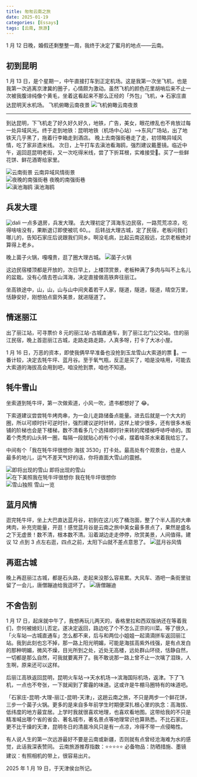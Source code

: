 ```yaml
---
title: 匆匆云南之旅
date: 2025-01-19
categories: [Essays]
tags: [云南, 旅游]
---
```


1 月 12 日晚，婚假还剩整整一周，我终于决定了蜜月的地点——云南。

## 初到昆明
1 月 13 日，是个星期一，中午直接打车到正定机场。这是我第一次坐飞机，也是我第一次逃离京津冀的圈子，心情颇为激动。虽然飞机的颜色花里胡哨后来不止一次被我腹诽纯像个黄毛，坐着这看起来不那么正经的「外包」飞机，✈️ 石家庄直达昆明天水机场。
飞机俯瞰云南夜景
![飞机俯瞰云南夜景](/images/云南之旅/feijiyejing.png)

---

到达昆明，下飞机走了好久好久好久，地铁，广告，美女，眼花缭乱也不肯放过每一处异域风光。终于走到地铁：昆明地铁（机场中心站）—>东风广场站，出了地铁天几乎黑了，拖着行李箱走到酒店。
晚上去南强街巷走了走，初领略异域风情，吃了家非遗米线。 次日，上午打车去滇池看海鸥，强烈建议戴墨镜。临近中午，返回逛昆明老街，又一次吃得米线，尝了下折耳根，实难接受🥴。买了一些鲜花饼、鲜花酒寄给家里。
<div class="image-gallery">
  <div>
    <img src="/images/云南之旅/yunnanjiejing1.png" alt="云南街景"/>
    <span>云南异域风情街景</span>
  </div>
<div>
    <img src="/images/云南之旅/nanqingjiexiang.png" alt="夜晚的南强街巷"/>
    <span>夜晚的南强街巷</span>
  </div>
<div>
    <img src="/images/云南之旅/dianchi.png" alt="滇池海鸥"/>
    <span>滇池海鸥</span>
  </div>
</div>

## 兵发大理
![dali](/images/云南之旅/dali.JPG)
一点多退房，兵发大理。
去大理初定了洱海东边民宿，一路荒荒凉凉，吃得啥啥没有，果断退订即使被坑 60。。
后转战大理古城，定了民宿，老板问我们哪儿的，告知石家庄后说跟我们同乡。啊没毛病，比起云南这般远，北京老板绝对算得上老乡。

晚上菌子火锅，嘎嘎贵，逛了圈大理古城。
![菌子火锅](/images/云南之旅/yunzihuoguo.png)

这边民宿楼顶都是开放的，次日早上，上楼顶赏景，老板种满了多肉与叫不上名儿的盆栽。没有心情去苍山洱海，决定直接做高铁奔往丽江。

坐高铁途中，山，山，山与山中间夹着若干人家，隧道，隧道，隧道，晴空万里，恬静安好，刚想拍点窗外美景，就进隧道了。

## 情迷丽江

出了丽江站，可寻票价 8 元的丽江站-古城直通车，到了丽江北门公交站。住的丽江民宿，晚上首逛丽江古城，走路走路走路，人真多呀，打卡了大冰小屋。

1 月 16 日，万恶的资本，即使我俩早早准备也没抢到玉龙雪山大索道的票 😤。一番计较，决定去牦牛坪、蓝月谷。至于氧气瓶，反正是买了，咱是没啥用，可能去大索道的海拔高会用到吧，咱没抢到票，咱也不知道。

## 牦牛雪山
坐索道到牦牛坪，第一次做索道，小风一吹，遗书都想好了 😂。

下索道建议尝尝牦牛烤肉串，为一会儿走路储备点能量。进去后就是一个大大的圈，所以可顺时针可逆时针，强烈建议逆时针转，这样上坡少很多，还有很多木板铺的阶梯也会是下楼梯，数不清看多几个选择顺时针来转的爬楼梯呼哧呼哧的。围着个秃秃的山头转一圈，每隔一段就贴心的有个小桌，摆着啥茶水来着我给忘了。

中间有个「我在牦牛坪很想你 海拔 3530」打卡处。最高处有个观景台，也是人最多的地儿，运气不差天气好的话，你将直面大雪山的震撼。
<div class="image-gallery">
  <div>
    <img src="/images/云南之旅/maoniu1.png" alt="即将出现的雪山"/>
    <span>即将出现的雪山</span>
  </div>
<div>
    <img src="/images/云南之旅/maoniu2.png" alt="在下美照我在牦牛坪很想你"/>
    <span>我在牦牛坪很想你</span>
  </div>
<div>
    <img src="/images/云南之旅/maoniu3.png" alt="雪山独照"/>
    <span>雪山一览</span>
  </div>
</div>

## 蓝月风情
逛完牦牛坪，坐上大巴直达蓝月谷，初到在这儿吃了桶泡面，整了个半人高的大串烤肉，补充完能量，开逛！感觉蓝月谷是云南之旅中美女最多景点了，果然是盛名之下无虚景！数不清，根本数不清。沿着湖边走走停停，欣赏美景，人间值得。建议 12 点到 3 点左右逛，四点之前，太阳下山就不差点意思了。
![蓝月谷风情](/images/云南之旅/lanyuegufengqing.png)

## 再逛古城

晚上再逛丽江古城，都是石头路，走起来没那么容易累。大风车、酒吧一条街里驻留了一会儿，唐僧蹦迪给我逗坏了。
![唐僧蹦迪](/images/云南之旅/tangsengbingdi.png)

## 不舍告别
1 月 17 日，起床就中午了，我想再玩儿两天的，香格里拉和西双版纳还在等着我们，奈何被媳妇儿否定。遂决定返回，路边吃了个不怎么正宗的川菜。等了很久，「火车站—古城直通车」怎么都不来，后与和两位小姐姐一起滴滴拼车返回丽江站。我到此刻也忘不掉，那一路上阳光明媚，可能是海拔高紫外线强，是有点发白的那种明媚，微风不燥，目光所到之处，近处无高楼，远处群山环绕，恬静自然，一切都是那么自然，可我就要离开了。我不敢说那一路上曾不止一次噙了泪珠，人生啊，原来还可以这样。

后丽江高铁返回昆明，昆明火车站—>天水机场—>滨海国际机场，返津。下了飞机，一点也不夸张，一下就闻到了雾霾的味道。这或许是牛棚马圈特有的味道吧。

「石家庄-昆明-大理-丽江-昆明-天津」，这趟云南之旅，不只是两步一个鲜花饼，三步一个菌子火锅。更多的是来自多年前学生时期便深扎根心里的执念：高海拔、低纬度的地方最宜居。上学时我就很喜欢地理，也喜欢看地图。这带给我的不只是精准喊出哪个省的省会、著名城市，著名景点等地理常识也算熟悉。不比石家庄，更不比干燥的天津，昆明冬日的清晨冷风只是有一点凉，冷得不带一点侵略性。

有人说人生的第一次远游最好不要是云南或新疆，否则就有点曾经沧海难为水的感觉，此话我深表赞同。
云南旅游推荐指数：⭐⭐⭐⭐⭐
必备物品：防晒措施、墨镜
建议：有照相机的带上，很容易出片。

2025 年 1 月 19 日，于天津侯台所记。